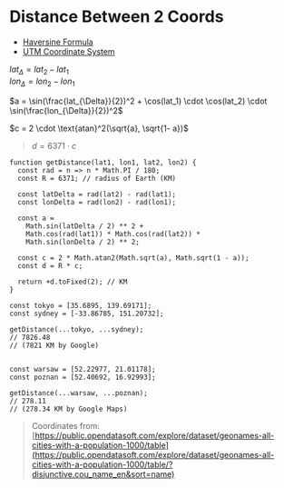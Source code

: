 # Distance Between 2 Coords

* [Haversine Formula](https://en.wikipedia.org/wiki/Haversine_formula)
* [UTM Coordinate System](https://en.wikipedia.org/wiki/Universal_Transverse_Mercator_coordinate_system)

$lat_{\Delta} = lat_2 - lat_1$  
$lon_{\Delta} = lon_2 - lon_1$  
  
$a = \sin(\frac{lat_{\Delta}}{2})^2 +  \cos(lat_1) \cdot \cos(lat_2) \cdot \sin(\frac{lon_{\Delta}}{2})^2$  
  
$c = 2 \cdot \text{atan}^2(\sqrt{a}, \sqrt{1- a})$  
  
> $d = 6371 \cdot c$

```
function getDistance(lat1, lon1, lat2, lon2) {
  const rad = n => n * Math.PI / 180;
  const R = 6371; // radius of Earth (KM)

  const latDelta = rad(lat2) - rad(lat1);
  const lonDelta = rad(lon2) - rad(lon1);

  const a =
    Math.sin(latDelta / 2) ** 2 +
    Math.cos(rad(lat1)) * Math.cos(rad(lat2)) *
    Math.sin(lonDelta / 2) ** 2;

  const c = 2 * Math.atan2(Math.sqrt(a), Math.sqrt(1 - a));
  const d = R * c;

  return +d.toFixed(2); // KM
}
```

```
const tokyo = [35.6895, 139.69171];
const sydney = [-33.86785, 151.20732];

getDistance(...tokyo, ...sydney);
// 7826.48
// (7821 KM by Google)


const warsaw = [52.22977, 21.01178];
const poznan = [52.40692, 16.92993];

getDistance(...warsaw, ...poznan);
// 278.11
// (278.34 KM by Google Maps)
```

> Coordinates from:
> [https://public.opendatasoft.com/explore/dataset/geonames-all-cities-with-a-population-1000/table](https://public.opendatasoft.com/explore/dataset/geonames-all-cities-with-a-population-1000/table/?disjunctive.cou_name_en&sort=name)